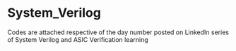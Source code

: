 # System_Verilog
Codes are attached respective of the day number posted on LinkedIn series of System Verilog and ASIC Verification learning
